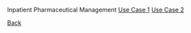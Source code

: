 Inpatient Pharmaceutical Management
[Use Case 1](https://github.com/hmislk/hmis/wiki/Pharmacy-&-Inpatients-%E2%80%90-Use-Case-1)
[Use Case 2](https://github.com/hmislk/hmis/wiki/Pharmacy-&-Inpatients-%E2%80%90-Use-Case-2)






[Back](https://github.com/hmislk/hmis/wiki/Inpatient-Pharmaceutical-Management)
